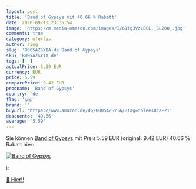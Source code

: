```yaml
---
layout: post
title: 'Band of Gypsys mit 40.66 % Rabatt'
date: 2020-09-13 23:35:54
image: 'https://m.media-amazon.com/images/I/61tg3VzLBCL._SL200_.jpg'
comments: true
category: ofertas
author: ring
slug: 'B005AZSYIA-de Band of Gypsys'
sku: 'B005AZSYIA-de'
tags: [  ]
actualPrice: 5.59 EUR
currency: EUR
price: 5.59
comparePrice: 9.42 EUR
prodname: 'Band of Gypsys'
country: 'de'
flag: '🇩🇪'
brand: ''
buyurl: 'https://www.amazon.de/dp/B005AZSYIA/?tag=tolees0ca-21'
descuento: '40.66'
average: '5.59'
---
```


Sie können [Band of Gypsys](https://www.amazon.de/dp/B005AZSYIA/?tag=tolees0ca-21) mit Preis 5.59 EUR (original: 9.42 EUR) 40.66 % Rabatt hier:

[![Band of Gypsys](https://m.media-amazon.com/images/I/61tg3VzLBCL._SL200_.jpg)](https://www.amazon.de/dp/B005AZSYIA/?tag=tolees0ca-21)

ℹ️:


[🛒 Hier!!](https://www.amazon.de/dp/B005AZSYIA/?tag=tolees0ca-21)
